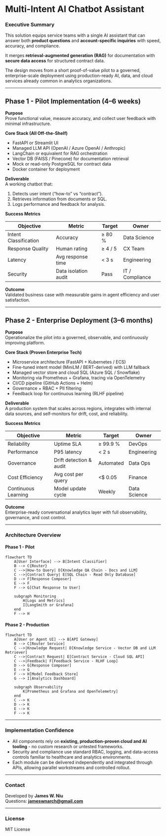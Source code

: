 # Multi-Intent AI Chatbot Assistant

### Executive Summary
This solution equips service teams with a single AI assistant that can answer both **product questions** and **account-specific inquiries** with speed, accuracy, and compliance. 
 
It merges **retrieval-augmented generation (RAG)** for documentation with **secure data access** for structured contract data.  

The design moves from a short proof-of-value pilot to a governed, enterprise-scale deployment using production-ready AI, data, and cloud services already common in analytics organizations.

---

## Phase 1 - Pilot Implementation (4–6 weeks)

**Purpose**  
Prove functional value, measure accuracy, and collect user feedback with minimal infrastructure.

**Core Stack (All Off-the-Shelf)**  
- FastAPI or Streamlit UI  
- Managed LLM API (OpenAI / Azure OpenAI / Anthropic)  
- LangChain or equivalent for RAG orchestration  
- Vector DB (FAISS / Pinecone) for documentation retrieval  
- Mock or read-only PostgreSQL for contract data  
- Docker container for deployment

**Deliverable**  
A working chatbot that:  
1. Detects user intent (“how-to” vs “contract”).  
2. Retrieves information from documents or SQL.  
3. Logs performance and feedback for analysis.

**Success Metrics**

| Objective | Metric | Target | Owner |
|------------|---------|---------|--------|
| Intent Classification | Accuracy | ≥ 80 % | Data Science |
| Response Quality | Human rating | ≥ 4 / 5 | CX Team |
| Latency | Avg response time | < 3 s | Engineering |
| Security | Data isolation audit | Pass | IT / Compliance |

**Outcome**  
Validated business case with measurable gains in agent efficiency and user satisfaction.

---

## Phase 2 - Enterprise Deployment (3–6 months)

**Purpose**  
Operationalize the pilot into a governed, observable, and continuously improving platform.

**Core Stack (Proven Enterprise Tech)**  
- Microservice architecture (FastAPI + Kubernetes / ECS)  
- Fine-tuned intent model (MiniLM / BERT-derived) with LLM fallback  
- Managed vector store and cloud SQL (Azure SQL / Snowflake)  
- Monitoring via Prometheus + Grafana, tracing via OpenTelemetry  
- CI/CD pipeline (GitHub Actions + Helm)  
- Governance + RBAC + PII filtering  
- Feedback loop for continuous learning (RLHF pipeline)

**Deliverable**  
A production system that scales across regions, integrates with internal data sources, and self-monitors for drift, cost, and reliability.

**Success Metrics**

| Objective | Metric | Target | Owner |
|------------|---------|---------|--------|
| Reliability | Uptime SLA | ≥ 99.9 % | DevOps |
| Performance | P95 latency | < 2 s | Engineering |
| Governance | Drift detection & audit | Automated | Data Ops |
| Cost Efficiency | Avg cost per query | <$ 0.05 | Finance |
| Continuous Learning | Model update cycle | Weekly | Data Science |

**Outcome**  
Enterprise-ready conversational analytics layer with full observability, governance, and cost control.

---

### Architecture Overview

#### Phase 1 - Pilot
```mermaid
flowchart TD
    A[User Interface] --> B[Intent Classifier]
    B --> C{Router}
    C -->|How-to Query| D[Knowledge QA Chain - Docs and LLM]
    C -->|Contract Query| E[SQL Chain - Read Only Database]
    D --> F[Response Composer]
    E --> F
    F --> G[Chat Response to User]

    subgraph Monitoring
        H[Logs and Metrics]
        I[LangSmith or Grafana]
    end
    F --> H
```

#### Phase 2 - Production
```mermaid
flowchart TD
    A[User or Agent UI] --> B[API Gateway]
    B --> C[Router Service]
    C -->|Knowledge Request| D[Knowledge Service - Vector DB and LLM Retriever]
    C -->|Contract Request| E[Contract Service - Cloud SQL API]
    C -->|Feedback| F[Feedback Service - RLHF Loop]
    D --> G[Response Composer]
    E --> G
    F --> H[Model Feedback Store]
    G --> I[Analytics Dashboard]

    subgraph Observability
        K[Prometheus and Grafana and OpenTelemetry]
    end
    C --> K
    D --> K
    E --> K
    F --> K
```

---

### Implementation Confidence
- All components rely on **existing, production-proven cloud and AI tooling** - no custom research or untested frameworks.  
- Security and compliance use standard RBAC, logging, and data-access controls familiar to healthcare and analytics environments.  
- Each module can be delivered independently and integrated through APIs, allowing parallel workstreams and controlled rollout.  

---

### Contact
Developed by **James W. Niu**  
Questions: **jameswnarch@gmail.com**

---

### License
MIT License
